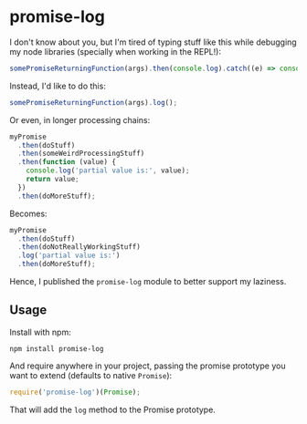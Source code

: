 # promise-log

I don't know about you, but I'm tired of typing stuff like this while debugging
my node libraries (specially when working in the REPL!):

```js
somePromiseReturningFunction(args).then(console.log).catch((e) => console.log(e.stack))
```

Instead, I'd like to do this:

```js
somePromiseReturningFunction(args).log();
```

Or even, in longer processing chains:

```js
myPromise
  .then(doStuff)
  .then(someWeirdProcessingStuff)
  .then(function (value) {
    console.log('partial value is:', value);
    return value;
  })
  .then(doMoreStuff);
```

Becomes:

```js
myPromise
  .then(doStuff)
  .then(doNotReallyWorkingStuff)
  .log('partial value is:')
  .then(doMoreStuff);
```

Hence, I published the `promise-log` module to better support my laziness.

## Usage

Install with npm:

```
npm install promise-log
```

And require anywhere in your project, passing the promise prototype you want to extend
(defaults to native `Promise`):

```js
require('promise-log')(Promise);
```

That will add the `log` method to the Promise prototype.
